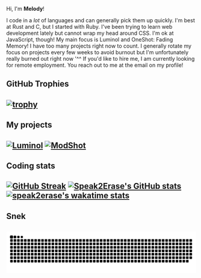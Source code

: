Hi, I'm **Melody**!

I code in a *lot* of languages and can generally pick them up quickly. I'm best at Rust and C, but I started with Ruby. I've been trying to learn web development lately but cannot wrap my head around CSS. I'm ok at JavaScript, though!
My main focus is Luminol and OneShot: Fading Memory! I have too many projects right now to count. I generally rotate my focus on projects every few weeks to avoid burnout but I'm unfortunately really burned out right now '^^
If you'd like to hire me, I am currently looking for remote employment. You reach out to me at the email on my profile!

GitHub Trophies
---
[![trophy](https://github-profile-trophy.vercel.app/?username=speak2erase&theme=gitdimmed&column=-1)](https://github.com/ryo-ma/github-profile-trophy)
---

My projects
---
[![Luminol](https://github-readme-stats.vercel.app/api/pin/?username=Astrabit-ST&repo=Luminol&theme=dark)](https://github.com/Astrabit-ST/Luminol)
[![ModShot](https://github-readme-stats.vercel.app/api/pin/?username=Astrabit-ST&repo=ModShot-Core&theme=dark)](https://github.com/Astrabit-ST/ModShot-Core)
---

Coding stats
---
[![GitHub Streak](https://github-readme-streak-stats.herokuapp.com?user=Speak2Erase&date_format=M%20j%5B%2C%20Y%5D&theme=dark&count_private=true&include_all_commits=true)](https://github.com/Speak2Erase)
[![Speak2Erase's GitHub stats](https://github-readme-stats.anuraghazra1.vercel.app/api?username=Speak2Erase&count_private=true&include_all_commits=true&show_icons=true&theme=dark)](https://github.com/Speak2Erase)
[![speak2erase's wakatime stats](https://github-readme-stats.vercel.app/api/wakatime?username=Speak2Erase&theme=dark&layout=compact&langs_count=10)](https://github.com/anuraghazra/github-readme-stats)
---

Snek
---
![snek gif](https://github.com/Speak2Erase/Speak2Erase/blob/output/github-snake-dark.svg)
---
